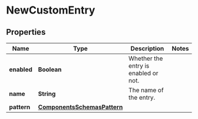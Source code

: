 # NewCustomEntry

## Properties
Name | Type | Description | Notes
------------ | ------------- | ------------- | -------------
**enabled** | **Boolean** | Whether the entry is enabled or not. | 
**name** | **String** | The name of the entry. | 
**pattern** | [**ComponentsSchemasPattern**](ComponentsSchemasPattern.md) |  | 
